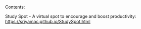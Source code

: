Contents: 

Study Spot - A virtual spot to encourage and boost productivity:
https://sriyamac.github.io/StudySpot.html
